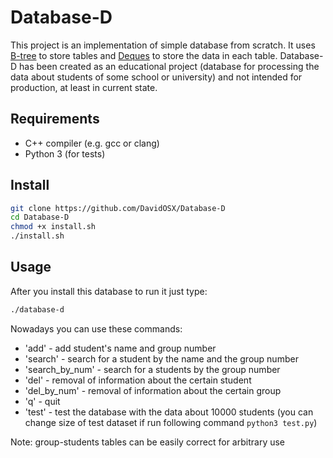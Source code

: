 # Database-D

This project is an implementation of simple database from scratch. It uses [B-tree](https://en.wikipedia.org/wiki/B-tree) to store tables and [Deques](https://en.wikipedia.org/wiki/Double-ended_queue) to store the data in each table. Database-D has been created as an educational project (database for processing the data about students of some school or university) and not intended for production, at least in current state.

## Requirements
* C++ compiler (e.g. gcc or clang)
* Python 3 (for tests)

## Install

```sh
git clone https://github.com/DavidOSX/Database-D
cd Database-D
chmod +x install.sh
./install.sh
```

## Usage
After you install this database to run it just type:
```sh
./database-d
```

Nowadays you can use these commands:
* 'add' -   add student's name and group number
* 'search' - search for a student by the name and the group number
* 'search_by_num' -  search for a students by the group number
* 'del' -  removal of information about the certain student
* 'del_by_num' - removal of information about the certain group
* 'q' -   quit 
* 'test' - test the database with the data about 10000 students (you can change size of test dataset if run following command ```python3 test.py```)

Note: group-students tables can be easily correct for arbitrary use
